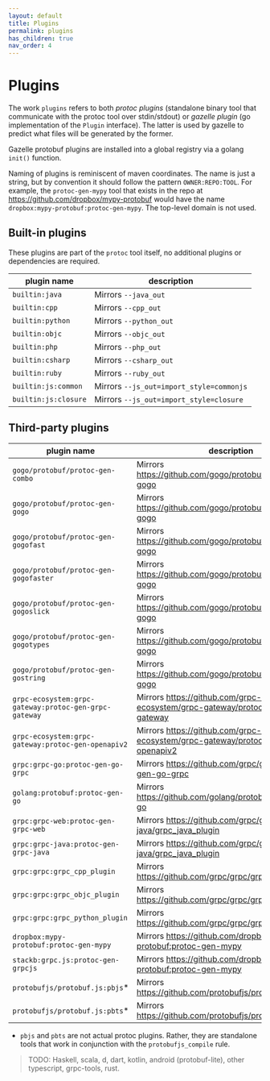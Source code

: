 ```yaml
---
layout: default
title: Plugins
permalink: plugins
has_children: true
nav_order: 4
---
```


# Plugins

The work `plugins` refers to both *protoc plugins* (standalone binary tool that
communicate with the protoc tool over stdin/stdout) or *gazelle plugin* (go
implementation of the `Plugin` interface).  The latter is used by gazelle to
predict what files will be generated by the former.

Gazelle protobuf plugins are installed into a global registry via a golang
`init()` function.

Naming of plugins is reminiscent of maven coordinates.  The name is just a
string, but by convention it should follow the pattern `OWNER:REPO:TOOL`.  For
example, the `protoc-gen-mypy` tool that exists in the repo at
<https://github.com/dropbox/mypy-protobuf> would have the name
`dropbox:mypy-protobuf:protoc-gen-mypy`.  The top-level domain is not used.

## Built-in plugins

These plugins are part of the `protoc` tool itself, no additional plugins or
dependencies are required.

| plugin name          | description                              |
| -------------------- | ---------------------------------------- |
| `builtin:java`       | Mirrors `--java_out`                     |
| `builtin:cpp`        | Mirrors `--cpp_out`                      |
| `builtin:python`     | Mirrors `--python_out`                   |
| `builtin:objc`       | Mirrors `--objc_out`                     |
| `builtin:php`        | Mirrors `--php_out`                      |
| `builtin:csharp`     | Mirrors `--csharp_out`                   |
| `builtin:ruby`       | Mirrors `--ruby_out`                     |
| `builtin:js:common`  | Mirrors `--js_out=import_style=commonjs` |
| `builtin:js:closure` | Mirrors `--js_out=import_style=closure`  |

## Third-party plugins

| plugin name                                           | description                                                                      |
| ----------------------------------------------------- | -------------------------------------------------------------------------------- |
| `gogo/protobuf/protoc-gen-combo`                      | Mirrors <https://github.com/gogo/protobuf/protoc-gen-gogo>                       |
| `gogo/protobuf/protoc-gen-gogo`                       | Mirrors <https://github.com/gogo/protobuf/protoc-gen-gogo>                       |
| `gogo/protobuf/protoc-gen-gogofast`                   | Mirrors <https://github.com/gogo/protobuf/protoc-gen-gogo>                       |
| `gogo/protobuf/protoc-gen-gogofaster`                 | Mirrors <https://github.com/gogo/protobuf/protoc-gen-gogo>                       |
| `gogo/protobuf/protoc-gen-gogoslick`                  | Mirrors <https://github.com/gogo/protobuf/protoc-gen-gogo>                       |
| `gogo/protobuf/protoc-gen-gogotypes`                  | Mirrors <https://github.com/gogo/protobuf/protoc-gen-gogo>                       |
| `gogo/protobuf/protoc-gen-gostring`                   | Mirrors <https://github.com/gogo/protobuf/protoc-gen-gogo>                       |
| `grpc-ecosystem:grpc-gateway:protoc-gen-grpc-gateway` | Mirrors <https://github.com/grpc-ecosystem/grpc-gateway/protoc-gen-grpc-gateway> |
| `grpc-ecosystem:grpc-gateway:protoc-gen-openapiv2`    | Mirrors <https://github.com/grpc-ecosystem/grpc-gateway/protoc-gen-openapiv2>    |
| `grpc:grpc-go:protoc-gen-go-grpc`                     | Mirrors <https://github.com/grpc/grpc-go/protoc-gen-go-grpc>                     |
| `golang:protobuf:protoc-gen-go`                       | Mirrors <https://github.com/golang/protobuf/protoc-gen-go>                       |
| `grpc:grpc-web:protoc-gen-grpc-web`                   | Mirrors <https://github.com/grpc/grpc-java/grpc_java_plugin>                     |
| `grpc:grpc-java:protoc-gen-grpc-java`                 | Mirrors <https://github.com/grpc/grpc-java/grpc_java_plugin>                     |
| `grpc:grpc:grpc_cpp_plugin`                           | Mirrors <https://github.com/grpc/grpc/grpc_cpp_plugin>                           |
| `grpc:grpc:grpc_objc_plugin`                          | Mirrors <https://github.com/grpc/grpc/grpc_objc_plugin>                          |
| `grpc:grpc:grpc_python_plugin`                        | Mirrors <https://github.com/grpc/grpc/grpc_python_plugin>                        |
| `dropbox:mypy-protobuf:protoc-gen-mypy`               | Mirrors <https://github.com/dropbox/mypy-protobuf:protoc-gen-mypy>               |
| `stackb:grpc.js:protoc-gen-grpcjs`                    | Mirrors <https://github.com/dropbox/mypy-protobuf:protoc-gen-mypy>               |
| `protobufjs/protobuf.js:pbjs`*                        | Mirrors <https://github.com/protobufjs/protobuf.js/pbjs>                         |
| `protobufjs/protobuf.js:pbts`*                        | Mirrors <https://github.com/protobufjs/protobuf.js/pbts>                         |

* `pbjs` and `pbts` are not actual protoc plugins.  Rather, they are standalone
  tools that work in conjunction with the `protobufjs_compile` rule. 

> TODO: Haskell, scala, d, dart, kotlin, android (protobuf-lite), other typescript, grpc-tools, rust.
